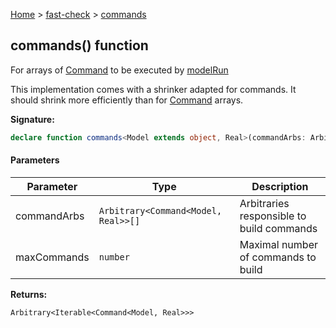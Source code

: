 [Home](/) &gt; [fast-check](../fast-check.md) &gt; [commands](commands_2.md)

## commands() function

For arrays of [Command](Command.md) to be executed by [modelRun](modelRun.md)

This implementation comes with a shrinker adapted for commands. It should shrink more efficiently than  for [Command](Command.md) arrays.

<b>Signature:</b>

```typescript
declare function commands<Model extends object, Real>(commandArbs: Arbitrary<Command<Model, Real>>[], maxCommands?: number): Arbitrary<Iterable<Command<Model, Real>>>;
```

#### Parameters

|  Parameter | Type | Description |
|  --- | --- | --- |
|  commandArbs | <code>Arbitrary&lt;Command&lt;Model, Real&gt;&gt;[]</code> | Arbitraries responsible to build commands |
|  maxCommands | <code>number</code> | Maximal number of commands to build |

<b>Returns:</b>

`Arbitrary<Iterable<Command<Model, Real>>>`

